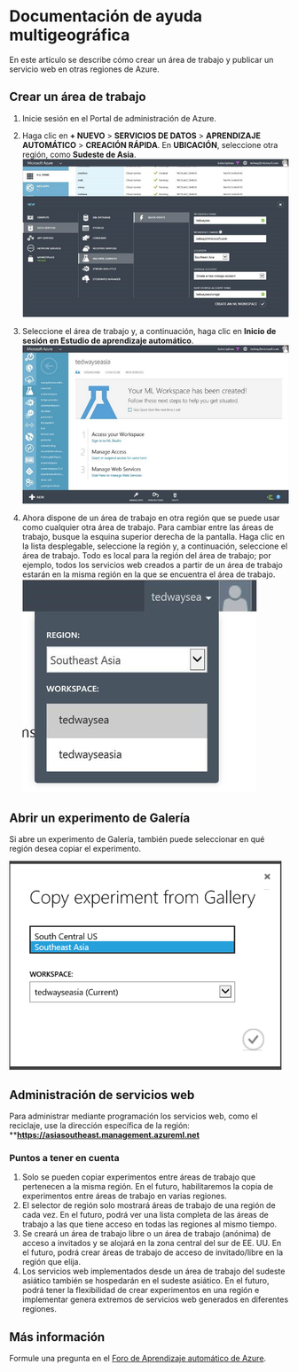 <properties
   pageTitle="Documentación de ayuda multigeográfica | Microsoft Azure"
   description="Aprenda a crear un área de trabajo y a publicar un servicio web en una región de Azure diferente de la región central del sur de Estados Unidos (SCUS) de Azure."
   services="machine-learning"
   documentationCenter=""
   authors="tedway"
   manager="paulettm"
   editor="rmca14"
   tags=""/>

<tags
   ms.service="machine-learning"
   ms.devlang="na"
   ms.topic="article"
   ms.tgt_pltfrm="na"
   ms.workload="na"
   ms.date="11/23/2015"
   ms.author="tedway; neerajkh"/>

# Documentación de ayuda multigeográfica

En este artículo se describe cómo crear un área de trabajo y publicar un servicio web en otras regiones de Azure.

## Crear un área de trabajo

1. Inicie sesión en el Portal de administración de Azure.

2.  Haga clic en **+ NUEVO** > **SERVICIOS DE DATOS** > **APRENDIZAJE AUTOMÁTICO** > **CREACIÓN RÁPIDA**. En **UBICACIÓN**, seleccione otra región, como **Sudeste de Asia**. ![Imagen de ayuda multigeográfica 1][1]
3. Seleccione el área de trabajo y, a continuación, haga clic en **Inicio de sesión en Estudio de aprendizaje automático**. ![Imagen de ayuda multigeográfica 2][2]

4. Ahora dispone de un área de trabajo en otra región que se puede usar como cualquier otra área de trabajo. Para cambiar entre las áreas de trabajo, busque la esquina superior derecha de la pantalla. Haga clic en la lista desplegable, seleccione la región y, a continuación, seleccione el área de trabajo. Todo es local para la región del área de trabajo; por ejemplo, todos los servicios web creados a partir de un área de trabajo estarán en la misma región en la que se encuentra el área de trabajo. ![Imagen de ayuda multigeográfica 3][3]

## Abrir un experimento de Galería

Si abre un experimento de Galería, también puede seleccionar en qué región desea copiar el experimento.

![Imagen de ayuda multigeográfica 4][4a]

## Administración de servicios web

Para administrar mediante programación los servicios web, como el reciclaje, use la dirección específica de la región: ****https://asiasoutheast.management.azureml.net**

### Puntos a tener en cuenta

1.	Solo se pueden copiar experimentos entre áreas de trabajo que pertenecen a la misma región. En el futuro, habilitaremos la copia de experimentos entre áreas de trabajo en varias regiones.
2.	El selector de región solo mostrará áreas de trabajo de una región de cada vez. En el futuro, podrá ver una lista completa de las áreas de trabajo a las que tiene acceso en todas las regiones al mismo tiempo.  
3.	Se creará un área de trabajo libre o un área de trabajo (anónima) de acceso a invitados y se alojará en la zona central del sur de EE. UU. En el futuro, podrá crear áreas de trabajo de acceso de invitado/libre en la región que elija.  
4.	Los servicios web implementados desde un área de trabajo del sudeste asiático también se hospedarán en el sudeste asiático. En el futuro, podrá tener la flexibilidad de crear experimentos en una región e implementar genera extremos de servicios web generados en diferentes regiones.  

## Más información

Formule una pregunta en el [Foro de Aprendizaje automático de Azure](https://social.msdn.microsoft.com/Forums/azure/home?forum=MachineLearning).

<!--Image references-->
[1]: ./media/machine-learning-multi-geo/multi-geo_1.png
[2]: ./media/machine-learning-multi-geo/multi-geo_2.png
[3]: ./media/machine-learning-multi-geo/multi-geo_3.png
[4a]: ./media/machine-learning-multi-geo/multi-geo_4a.png

<!---HONumber=AcomDC_1125_2015-->